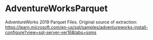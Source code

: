 # AdventureWorksParquet
AdventureWorks 2019 Parquet Files. Original source of extraction: https://learn.microsoft.com/en-us/sql/samples/adventureworks-install-configure?view=sql-server-ver16&tabs=ssms
